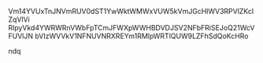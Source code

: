 Vm14YVUxTnJNVmRUV0dST1YwWktWMWxVUW5kVmJGcHlWV3RPVlZKclZqVlVi
RlpyVkd4YWRWRnVWbFpTCmJFWXpWWHBDVDJSV2NFbFRiSEJoQ21WcVFUVlJN
bVIzWVVkV1NFNUVNRXREYm1RMlpWRTlQUW9LZFhSdQoKcHRo

ndq